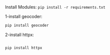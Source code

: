 Install Modules: `pip install -r requirements.txt`

1-install geocoder:
```bash
pip install geocoder
```

2-install httpx:
```bash

pip install httpx
```